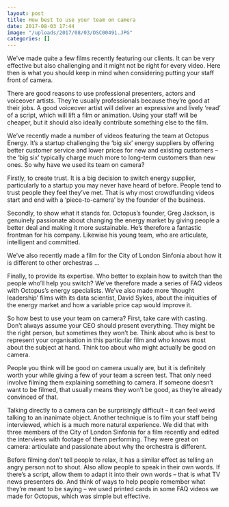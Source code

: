 ```yaml
---
layout: post
title: How best to use your team on camera
date: 2017-08-03 17:44
image: "/uploads/2017/08/03/DSC00491.JPG"
categories: []
---
```



We’ve made quite a few films recently featuring our clients. It can be very effective but also challenging and it might not be right for every video. Here then is what you should keep in mind when considering putting your staff front of camera.

There are good reasons to use professional presenters, actors and voiceover artists. They’re usually professionals because they’re good at their jobs. A good voiceover artist will deliver an expressive and lively ‘read’ of a script, which will lift a film or animation. Using your staff will be cheaper, but it should also ideally contribute something else to the film.

We’ve recently made a number of videos featuring the team at Octopus Energy. It’s a startup challenging the ‘big six’ energy suppliers by offering better customer service and lower prices for new and existing customers – the ‘big six’ typically charge much more to long-term customers than new ones. So why have we used its team on camera?

Firstly, to create trust. It is a big decision to switch energy supplier, particularly to a startup you may never have heard of before. People tend to trust people they feel they’ve met. That is why most crowdfunding videos start and end with a ‘piece-to-camera’ by the founder of the business.

Secondly, to show what it stands for. Octopus’s founder, Greg Jackson, is genuinely passionate about changing the energy market by giving people a better deal and making it more sustainable. He’s therefore a fantastic frontman for his company. Likewise his young team, who are articulate, intelligent and committed.

We’ve also recently made a film for the City of London Sinfonia about how it is different to other orchestras …

Finally, to provide its expertise. Who better to explain how to switch than the people who’ll help you switch? We’ve therefore made a series of FAQ videos with Octopus’s energy specialists. We’ve also made more ‘thought leadership’ films with its data scientist, David Sykes, about the iniquities of the energy market and how a variable price cap would improve it.

So how best to use your team on camera? First, take care with casting.  Don’t always assume your CEO should present everything. They might be the right person, but sometimes they won’t be. Think about who is best to represent your organisation in this particular film and who knows most about the subject at hand. Think too about who might actually be good on camera.

People you think will be good on camera usually are, but it is definitely worth your while giving a few of your team a screen test. That only need involve filming them explaining something to camera. If someone doesn’t want to be filmed, that usually means they won’t be good, as they’re already convinced of that.

Talking directly to a camera can be surprisingly difficult – it can feel weird talking to an inanimate object. Another technique is to film your staff being interviewed, which is a much more natural experience. We did that with three members of the City of London Sinfonia for a film recently and edited the interviews with footage of them performing. They were great on camera: articulate and passionate about why the orchestra is different.

Before filming don’t tell people to relax, it has a similar effect as telling an angry person not to shout. Also allow people to speak in their own words. If there’s a script, allow them to adapt it into their own words – that is what TV news presenters do. And think of ways to help people remember what they’re meant to be saying – we used printed cards in some FAQ videos we made for Octopus, which was simple but effective.